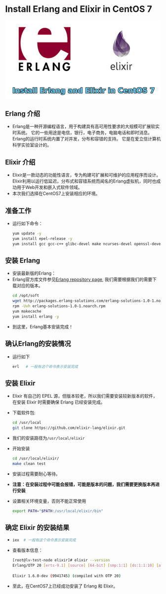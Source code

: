 # Install Erlang and Elixir in CentOS 7

![Erlang&Elixir](../images/Erlang-and-Elixir.png "Erlang&Elixir")

## **Erlang 介绍**
- Erlang是一种开源编程语言，用于构建具有高可用性要求的大规模可扩展软实时系统。 它的一些用途是电信，银行，电子商务，电脑电话和即时消息。 Erlang的运行时系统内置了对并发，分布和容错的支持。 它是在爱立信计算机科学实验室设计的。

## **Elixir 介绍**
- Elixir是一款动态的功能性语言，专为构建可扩展和可维护的应用程序而设计。 Elixir利用以运行低延迟，分布式和容错系统而闻名的Erlang虚拟机，同时也成功用于Web开发和嵌入式软件领域。
- 本次我们选择在CentOS7上安装相应的环境。

## **准备工作**
- 运行如下命令：
  ``` bash
  yum update -y
  yum install epel-release -y
  yum install gcc gcc-c++ glibc-devel make ncurses-devel openssl-devel autoconf git wget wxBase.x86_64
  ```
## **安装 Erlang**
- 安装最新版的Erlang：
- Erlang官方库文件参见[Erlang repository page](https://packages.erlang-solutions.com/erlang/), 我们需要根据我们的需要下载对应的版本。
  ``` bash
  cd /opt/soft
  wget http://packages.erlang-solutions.com/erlang-solutions-1.0-1.noarch.rpm
  rpm -Uvh erlang-solutions-1.0-1.noarch.rpm
  yum makecache
  yum install erlang -y
  ```
- 到这里，Erlang基本安装完成！

## **确认Erlang的安装情况**
- 运行如下
  ``` bash
  erl   # 一般有这个命令表示安装完成
  ```
## **安装 Elixir**
- Elixir 有自己的 EPEL 源，但版本较老，所以我们需要安装较新版本的软件，在安装 Elixir 时需要确保 Erlang 已经安装完成。
- 下载软件包:
  ``` bash
  cd /usr/local
  git clone https://github.com/elixir-lang/elixir.git
  ```
- 我们的安装路径为`/usr/local/elixir`

- 开始安装
  ```bash
  cd /usr/local/elixir/
  make clean test
  ```
- 安装过程需要耐心等待。
- **注意：在安装过程中可能会报错，可能是版本的问题，我们需要更换版本再进行安装**
- 设置相关环境变量，否则不能正常使用
  ``` bash
  export PATH="$PATH:/usr/local/elixir/bin"
  ```
## **确定 Elixir 的安装结果**
-
  ``` bash
  iex  # 一般有这个命令表示安装完成
  ```
- 查看版本信息：
  ``` bash
  [root@lv-test-node elixir]# elixir --version
  Erlang/OTP 20 [erts-9.1] [source] [64-bit] [smp:1:1] [ds:1:1:10] [async-threads:10] [hipe] [kernel-poll:false]
  
  Elixir 1.6.0-dev (9941745) (compiled with OTP 20)
  ```
- 至此，在CentOS7上已经成功安装了 Erlang 和 Elixir。

